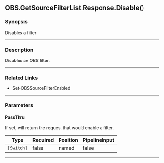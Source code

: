OBS.GetSourceFilterList.Response.Disable()
------------------------------------------




### Synopsis
Disables a filter



---


### Description

Disables an OBS filter.



---


### Related Links
* Set-OBSSourceFilterEnabled





---


### Parameters
#### **PassThru**

If set, will return the request that would enable a filter.






|Type      |Required|Position|PipelineInput|
|----------|--------|--------|-------------|
|`[Switch]`|false   |named   |false        |





---
